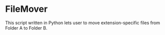 # FileMover
This script written in Python lets user to move extension-specific files from Folder A to Folder B.
